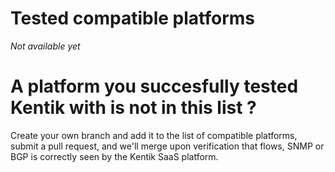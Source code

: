# Tested compatible platforms
_Not available yet_

# A platform you succesfully tested Kentik with is not in this list ?
Create your own branch and add it to the list of compatible platforms, submit a pull request, and we'll merge upon verification that flows, SNMP or BGP is correctly seen by the Kentik SaaS platform.
